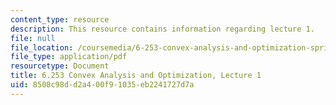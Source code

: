 ```yaml
---
content_type: resource
description: This resource contains information regarding lecture 1.
file: null
file_location: /coursemedia/6-253-convex-analysis-and-optimization-spring-2012/8508c98dd2a400f91035eb2241727d7a_MIT6_253S12_lec01.pdf
file_type: application/pdf
resourcetype: Document
title: 6.253 Convex Analysis and Optimization, Lecture 1
uid: 8508c98d-d2a4-00f9-1035-eb2241727d7a
---
```

